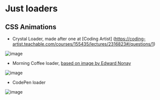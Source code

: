 # Just loaders

## CSS Animations
- Crystal Loader, made after one at [Coding Artist] (https://coding-artist.teachable.com/courses/155435/lectures/2316823#/questions/1)


![image](https://user-images.githubusercontent.com/17909419/34421254-32c20aae-ebdc-11e7-9ba3-95358c256c6c.png)


- Morning Coffee loader, [based on image by Edward Nonay](https://dribbble.com/shots/3937558-Morning-Coffee)

![image](https://user-images.githubusercontent.com/17909419/34441049-502aa6c2-ec87-11e7-935b-04ea8c0fbf72.png)


- CodePen loader

![image](https://user-images.githubusercontent.com/17909419/34456373-48d344d4-ed62-11e7-9337-50a2de03805f.png)

